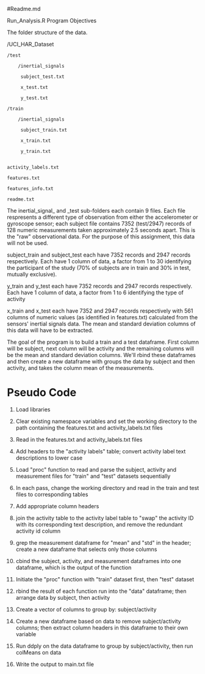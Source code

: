 #Readme.md

Run_Analysis.R Program Objectives

The folder structure of the data.

/UCI_HAR_Dataset

	/test
	
		/inertial_signals
		
		 subject_test.txt
		 
		 x_test.txt
		 
		 y_test.txt
		 
	/train
	
		/inertial_signals
		
		 subject_train.txt
		 
		 x_train.txt
		 
		 y_train.txt
		 
		 
	activity_labels.txt
	
	features.txt
	
	features_info.txt
	
	readme.txt

The inertial_signal_ and _test sub-folders each contain 9 files. Each file respresents a different type of observation from either the accelerometer or gyroscope sensor; each subject file contains 7352 (test/2947) records of 128 numeric measurements taken approximately 2.5 seconds apart. This is the "raw" observational data. For the purpose of this assignment, this data will not be used.

subject_train and subject_test each have 7352 records and 2947 records respectively. Each have 1 column of data, a factor from 1 to 30 identifying the participant of the study (70% of subjects are in train and 30% in test, mutually exclusive). 

y_train and y_test each have 7352 records and 2947 records respectively. Each have 1 column of data, a factor from 1 to 6 identifying the type of activity

x_train and x_test each have 7352 and 2947 records respectively with 561 columns of numeric values (as identified in features.txt) calculated from the sensors' inertial signals data. The mean and standard deviation columns of this data will have to be extracted. 

The goal of the program is to build a train and a test dataframe. First column will be subject, next column will be activity and the remaining columns will be the mean and standard deviation columns. We'll rbind these dataframes and then create a new dataframe with groups the data by subject and then activity, and takes the column mean of the measurements. 


Pseudo Code
===========
1) Load libraries

2) Clear existing namespace variables and set the working directory to the path containing the features.txt and activity_labels.txt files

3) Read in the features.txt and activity_labels.txt files

4) Add headers to the "activity labels" table; convert activity label text descriptions to lower case

5) Load "proc" function to read and parse the subject, activity and measurement files for "train" and "test" datasets sequentially

6) In each pass, change the working directory and read in the train and test files to corresponding tables

7) Add appropriate column headers

8) join the activity table to the activity label table to "swap" the activity ID with its corresponding text description, and remove the redundant activity id column

9) grep the measurement dataframe for "mean" and "std" in the header; create a new dataframe that selects only those columns

10) cbind the subject, activity, and measurement dataframes into one dataframe, which is the output of the function

11) Initiate the "proc" function with "train" dataset first, then "test" dataset

12) rbind the result of each function run into the "data" dataframe; then arrange data by subject, then activity

13) Create a vector of columns to group by: subject/activity

14) Create a new dataframe based on data to remove subject/activity columns; then extract column headers in this dataframe to their own variable

15) Run ddply on the data dataframe to group by subject/activity, then run colMeans on data

16) Write the output to main.txt file

 

